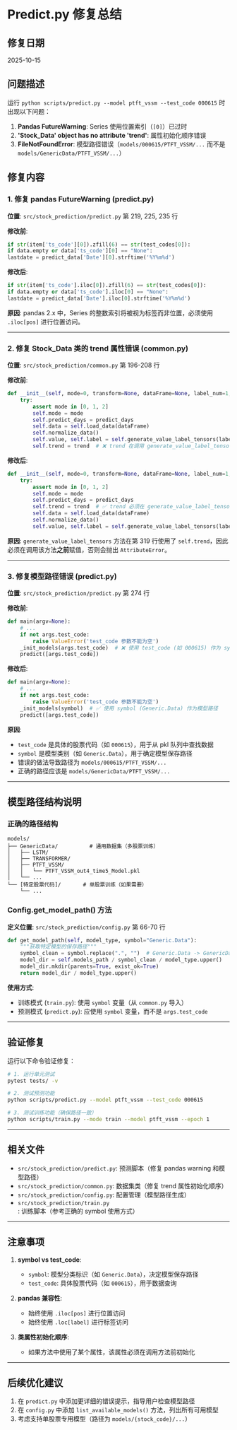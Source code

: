 # Predict.py 修复总结

## 修复日期
2025-10-15

## 问题描述

运行 `python scripts/predict.py --model ptft_vssm --test_code 000615` 时出现以下问题：

1. **Pandas FutureWarning**: Series 使用位置索引（`[0]`）已过时
2. **'Stock_Data' object has no attribute 'trend'**: 属性初始化顺序错误
3. **FileNotFoundError**: 模型路径错误（`models/000615/PTFT_VSSM/...` 而不是 `models/GenericData/PTFT_VSSM/...`）

## 修复内容

### 1. 修复 pandas FutureWarning (predict.py)

**位置**: `src/stock_prediction/predict.py` 第 219, 225, 235 行

**修改前**:
```python
if str(item['ts_code'][0]).zfill(6) == str(test_codes[0]):
if data.empty or data['ts_code'][0] == "None":
lastdate = predict_data['Date'][0].strftime('%Y%m%d')
```

**修改后**:
```python
if str(item['ts_code'].iloc[0]).zfill(6) == str(test_codes[0]):
if data.empty or data['ts_code'].iloc[0] == "None":
lastdate = predict_data['Date'].iloc[0].strftime('%Y%m%d')
```

**原因**: pandas 2.x 中，Series 的整数索引将被视为标签而非位置，必须使用 `.iloc[pos]` 进行位置访问。

---

### 2. 修复 Stock_Data 类的 trend 属性错误 (common.py)

**位置**: `src/stock_prediction/common.py` 第 196-208 行

**修改前**:
```python
def __init__(self, mode=0, transform=None, dataFrame=None, label_num=1, predict_days=0, trend=0):
    try:
        assert mode in [0, 1, 2]
        self.mode = mode
        self.predict_days = predict_days
        self.data = self.load_data(dataFrame)
        self.normalize_data()
        self.value, self.label = self.generate_value_label_tensors(label_num)
        self.trend = trend  # ❌ trend 在调用 generate_value_label_tensors 之后赋值
```

**修改后**:
```python
def __init__(self, mode=0, transform=None, dataFrame=None, label_num=1, predict_days=0, trend=0):
    try:
        assert mode in [0, 1, 2]
        self.mode = mode
        self.predict_days = predict_days
        self.trend = trend  # ✅ trend 必须在 generate_value_label_tensors 之前赋值
        self.data = self.load_data(dataFrame)
        self.normalize_data()
        self.value, self.label = self.generate_value_label_tensors(label_num)
```

**原因**: `generate_value_label_tensors` 方法在第 319 行使用了 `self.trend`，因此必须在调用该方法**之前**赋值，否则会抛出 `AttributeError`。

---

### 3. 修复模型路径错误 (predict.py)

**位置**: `src/stock_prediction/predict.py` 第 274 行

**修改前**:
```python
def main(argv=None):
    # ...
    if not args.test_code:
        raise ValueError('test_code 参数不能为空')
    _init_models(args.test_code)  # ❌ 使用 test_code (如 000615) 作为 symbol
    predict([args.test_code])
```

**修改后**:
```python
def main(argv=None):
    # ...
    if not args.test_code:
        raise ValueError('test_code 参数不能为空')
    _init_models(symbol)  # ✅ 使用 symbol (Generic.Data) 作为模型路径
    predict([args.test_code])
```

**原因**: 
- `test_code` 是具体的股票代码（如 `000615`），用于从 pkl 队列中查找数据
- `symbol` 是模型类别（如 `Generic.Data`），用于确定模型保存路径
- 错误的做法导致路径为 `models/000615/PTFT_VSSM/...`
- 正确的路径应该是 `models/GenericData/PTFT_VSSM/...`

---

## 模型路径结构说明

### 正确的路径结构
```
models/
├── GenericData/          # 通用数据集（多股票训练）
│   ├── LSTM/
│   ├── TRANSFORMER/
│   ├── PTFT_VSSM/
│   │   └── PTFT_VSSM_out4_time5_Model.pkl
│   └── ...
└── [特定股票代码]/       # 单股票训练（如果需要）
    └── ...
```

### Config.get_model_path() 方法

**定义位置**: `src/stock_prediction/config.py` 第 66-70 行

```python
def get_model_path(self, model_type, symbol="Generic.Data"):
    """获取特定模型的保存路径"""
    symbol_clean = symbol.replace(".", "")  # Generic.Data -> GenericData
    model_dir = self.models_path / symbol_clean / model_type.upper()
    model_dir.mkdir(parents=True, exist_ok=True)
    return model_dir / model_type.upper()
```

**使用方式**:
- 训练模式 (`train.py`): 使用 `symbol` 变量（从 `common.py` 导入）
- 预测模式 (`predict.py`): 应使用 `symbol` 变量，而不是 `args.test_code`

---

## 验证修复

运行以下命令验证修复：

```bash
# 1. 运行单元测试
pytest tests/ -v

# 2. 测试预测功能
python scripts/predict.py --model ptft_vssm --test_code 000615

# 3. 测试训练功能（确保路径一致）
python scripts/train.py --mode train --model ptft_vssm --epoch 1
```

---

## 相关文件

- `src/stock_prediction/predict.py`: 预测脚本（修复 pandas warning 和模型路径）
- `src/stock_prediction/common.py`: 数据集类（修复 trend 属性初始化顺序）
- `src/stock_prediction/config.py`: 配置管理（模型路径生成）
- `src/stock_prediction/train.py`: 训练脚本（参考正确的 symbol 使用方式）

---

## 注意事项

1. **symbol vs test_code**:
   - `symbol`: 模型分类标识（如 `Generic.Data`），决定模型保存路径
   - `test_code`: 具体股票代码（如 `000615`），用于数据查询

2. **pandas 兼容性**:
   - 始终使用 `.iloc[pos]` 进行位置访问
   - 始终使用 `.loc[label]` 进行标签访问

3. **类属性初始化顺序**:
   - 如果方法中使用了某个属性，该属性必须在调用方法前初始化

---

## 后续优化建议

1. 在 `predict.py` 中添加更详细的错误提示，指导用户检查模型路径
2. 在 `config.py` 中添加 `list_available_models()` 方法，列出所有可用模型
3. 考虑支持单股票专用模型（路径为 `models/{stock_code}/...`）
